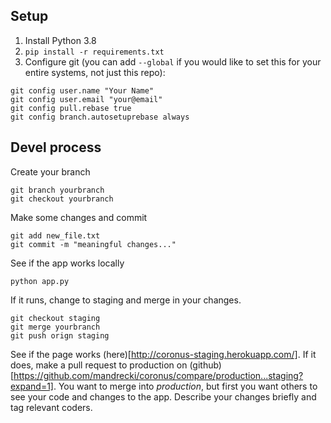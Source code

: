 ## Setup

1. Install Python 3.8
2. `pip install -r requirements.txt`
3. Configure git (you can add `--global` if you would like to set this for your
entire systems, not just this repo):
```
git config user.name "Your Name"
git config user.email "your@email"
git config pull.rebase true
git config branch.autosetuprebase always
```

## Devel process

Create your branch

```
git branch yourbranch
git checkout yourbranch
```

Make some changes and commit

```
git add new_file.txt
git commit -m "meaningful changes..."
```

See if the app works locally

```
python app.py
```

If it runs, change to staging and merge in your changes.

```
git checkout staging
git merge yourbranch
git push orign staging
```

See if the page works (here)[http://coronus-staging.herokuapp.com/].
If it does, make a pull request to production on (github)[https://github.com/mandrecki/coronus/compare/production...staging?expand=1].
You want to merge into *production*, but first you want others to see your code and changes to the app. Describe your changes briefly and tag relevant coders.




